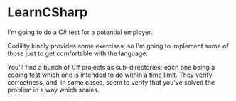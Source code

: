 # LearnCSharp

I'm going to do a C# test for a potential employer.

Codility kindly provides some exercises;  so I'm going to implement some of those 
just to get comfortable with the language.

You'll find a bunch of C# projects as sub-directories;  each one being a coding test 
which one is intended to do within a time limit.  They verify correctness, and, in
some cases, seem to verify that you've solved the problem in a way which scales.



